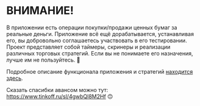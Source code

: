 # ВНИМАНИЕ!
В приложении есть операции покупки/продажи ценных бумаг за реальные деньги. Приложение всё ещё дорабатывается, устанавливая его, вы добровольно соглашаетесь участвовать в его тестировании. Проект представляет собой таймеры, скринеры и реализации различных торговых стратегий. Если вы не понимаете его назначения, лучше им не пользуйтесь. 🙌

Подробное описание функционала приложения и стратегий <a href="https://github.com/oostap/2358/wiki/Инструкция-к-2358">находится здесь</a>.

Сказать спасибки авансом можно тут: https://www.tinkoff.ru/sl/4gwbQl8M2Hf 🙃
